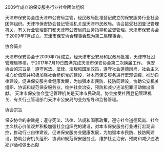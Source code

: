 2009年成立的保安服务行业社会团体组织

天津市保安协会由天津市公安局主管，经民政局批准登记成立的保安服务行业社会团体组织。天津市保安协会登记管理机关是天津市民政局。协会接受社团登记管理机关、有关行业管理部门和天津市公安局的业务指导和监督管理。天津市保安协会于2009年7月成立。天津市保安协会理事会现为第二届理事会。

协会简介

天津市保安协会于2009年7月成立。经天津市公安局和民政局批准，天津市社团管理局审核，于2017年7月19日圆满完成天津市保安协会第二次换届工作。
保安协会的宗旨是：遵守宪法、法律、法规和国家政策，遵守社会道德风尚、社会主义核心价值观并积极加强社会组织党的建设，对本市保安服务进行宏观调控，推动自律建设，促进保安服务业健康发展，为加强本市民防、技防网建设，协助公安机关组织、协调和规范保安服务业，维护社会治安，预防和减少违法犯罪活动做出贡献。
天津市保安协会登记管理机关是天津市民政局。协会接受社团登记管理机关、有关行业管理部门天津市公安局的业务指导和监督管理。

协会宗旨

保安协会的宗旨是：遵守宪法、法律、法规和国家政策，遵守社会道德风尚、社会主义核心价值观并积极加强社会组织党的建设，对本市保安服务行业进行宏观调控，推动行业自律建设，促进保安服务业健康发展，为加强本市民防、技防网建设，协助公安机关组织、协调和规范保安服务业，维护社会治安，预防和减少违法犯罪活动做出贡献